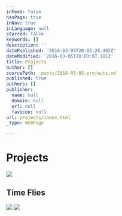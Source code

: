 ```yaml
---
inFeed: false
hasPage: true
inNav: true
inLanguage: null
starred: false
keywords: []
description: ''
datePublished: '2016-03-05T20:03:28.402Z'
dateModified: '2016-03-05T20:03:07.181Z'
title: Projects
author: []
sourcePath: _posts/2016-03-05-projects.md
published: true
authors: []
publisher:
  name: null
  domain: null
  url: null
  favicon: null
url: projects/index.html
_type: WebPage

---
```

# Projects
![](https://the-grid-user-content.s3-us-west-2.amazonaws.com/d68f2ea2-02c0-4635-a134-5900e3d0b9f8.jpg)

## Time Flies
![](https://the-grid-user-content.s3-us-west-2.amazonaws.com/a8f57fff-ffbf-4617-ae20-cc90779991b8.png)
![](https://the-grid-user-content.s3-us-west-2.amazonaws.com/cf6d607c-5da1-47ad-9d2b-1ce1ef4ce7da.png)